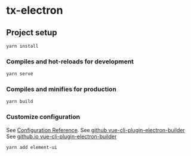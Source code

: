 # tx-electron

## Project setup

```sh
yarn install
```

### Compiles and hot-reloads for development

```sh
yarn serve
```

### Compiles and minifies for production

```sh
yarn build
```

### Customize configuration

See [Configuration Reference](https://cli.vuejs.org/config/).
See [github vue-cli-plugin-electron-builder](https://github.com/nklayman/vue-cli-plugin-electron-builder)
See [github.io vue-cli-plugin-electron-builder](https://nklayman.github.io/vue-cli-plugin-electron-builder/)

```sh
yarn add element-ui
```
